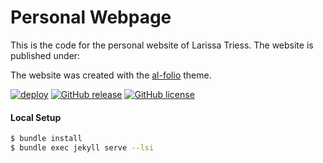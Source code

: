 # Personal Webpage

This is the code for the personal website of Larissa Triess. The website is published under:

The website was created with the [al-folio](https://github.com/alshedivat/al-folio) theme.

[![deploy](https://github.com/ltriess/ltriess.github.io/actions/workflows/deploy.yml/badge.svg)](https://github.com/ltriess/ltriess.github.io/actions/workflows/deploy.yml)
[![GitHub release](https://img.shields.io/github/v/release/ltriess/ltriess.github.io)](https://github.com/ltriess/ltriess.github.io/releases/latest)
[![GitHub license](https://img.shields.io/github/license/ltriess/ltriess.github.io?color=blue)](https://github.com/ltriess/ltriess.github.io/blob/master/LICENSE)

#### Local Setup

```bash
$ bundle install
$ bundle exec jekyll serve --lsi
```
